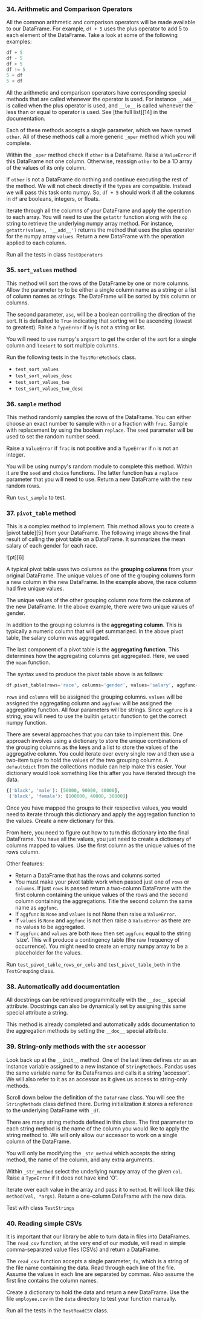 ### 34. Arithmetic and Comparison Operators

All the common arithmetic and comparison operators will be made available to our DataFrame. For example, `df + 5` uses
the plus operator to add 5 to each element of the DataFrame. Take a look at some of the following examples:

```python
df + 5
df - 5
df > 5
df != 5
5 + df
5 < df
```

All the arithmetic and comparison operators have corresponding special methods that are called whenever the operator is
used. For instance `__add__` is called when the plus operator is used, and `__le__` is called whenever the less than or
equal to operator is used. See [the full list][14] in the documentation.

Each of these methods accepts a single parameter, which we have named `other`. All of these methods call a more
generic `_oper` method which you will complete.

Within the `_oper` method check if `other` is a DataFrame. Raise a `ValueError` if this DataFrame not one column.
Otherwise, reassign `other` to be a 1D array of the values of its only column.

If `other` is not a DataFrame do nothing and continue executing the rest of the method. We will not check directly if
the types are compatible. Instead we will pass this task onto numpy. So, `df + 5` should work if all the columns in `df`
are booleans, integers, or floats.

Iterate through all the columns of your DataFrame and apply the operation to each array. You will need to use
the `getattr` function along with the `op` string to retrieve the underlying numpy array method. For
instance, `getattr(values, '__add__')` returns the method that uses the plus operator for the numpy array `values`.
Return a new DataFrame with the operation applied to each column.

Run all the tests in class `TestOperators`

### 35. `sort_values` method

This method will sort the rows of the DataFrame by one or more columns. Allow the parameter `by` to be either a single
column name as a string or a list of column names as strings. The DataFrame will be sorted by this column or columns.

The second parameter, `asc`, will be a boolean controlling the direction of the sort. It is defaulted to `True`
indicating that sorting will be ascending  (lowest to greatest). Raise a `TypeError` if `by` is not a string or list.

You will need to use numpy's `argsort` to get the order of the sort for a single column and `lexsort` to sort multiple
columns.

Run the following tests in the `TestMoreMethods` class.

* `test_sort_values`
* `test_sort_values_desc`
* `test_sort_values_two`
* `test_sort_values_two_desc`

### 36. `sample` method

This method randomly samples the rows of the DataFrame. You can either choose an exact number to sample with `n` or a
fraction with `frac`. Sample with replacement by using the boolean `replace`. The `seed` parameter will be used to set
the random number seed.

Raise a `ValueError` if `frac` is not positive and a `TypeError` if `n` is not an integer.

You will be using numpy's random module to complete this method. Within it are the `seed` and `choice` functions. The
latter function has a `replace` parameter that you will need to use. Return a new DataFrame with the new random rows.

Run `test_sample` to test.

### 37. `pivot_table` method

This is a complex method to implement. This method allows you to create a [pivot table][5] from your DataFrame. The
following image shows the final result of calling the pivot table on a DataFrame. It summarizes the mean salary of each
gender for each race.

![pt][6]

A typical pivot table uses two columns as the **grouping columns** from your original DataFrame. The unique values of
one of the grouping columns form a new column in the new DataFrame. In the example above, the race column had five
unique values.

The unique values of the other grouping column now form the columns of the new DataFrame. In the above example, there
were two unique values of gender.

In addition to the grouping columns is the **aggregating column**. This is typically a numeric column that will get
summarized. In the above pivot table, the salary column was aggregated.

The last component of a pivot table is the **aggregating function**. This determines how the aggregating columns get
aggregated. Here, we used the `mean` function.

The syntax used to produce the pivot table above is as follows:

```python
df.pivot_table(rows='race', columns='gender', values='salary', aggfunc='mean')
```

`rows` and `columns` will be assigned the grouping columns. `values` will be assigned the aggregating column
and `aggfunc` will be assigned the aggregating function. All four parameters will be strings. Since `aggfunc` is a
string, you will need to use the builtin `getattr` function to get the correct numpy function.

There are several approaches that you can take to implement this. One approach involves using a dictionary to store the
unique combinations of the grouping columns as the keys and a list to store the values of the aggregative column. You
could iterate over every single row and then use a two-item tuple to hold the values of the two grouping columns.
A `defaultdict` from the collections module can help make this easier. Your dictionary would look something like this
after you have iterated through the data.

```python
{('black', 'male'): [50000, 90000, 40000],
 ('black', 'female'): [100000, 40000, 30000]}
 ```

Once you have mapped the groups to their respective values, you would need to iterate through this dictionary and apply
the aggregation function to the values. Create a new dictionary for this.

From here, you need to figure out how to turn this dictionary into the final DataFrame. You have all the values, you
just need to create a dictionary of columns mapped to values. Use the first column as the unique values of the rows
column.

Other features:

* Return a DataFrame that has the rows and columns sorted
* You must make your pivot table work when passed just one of `rows` or `columns`. If just `rows` is passed return a
  two-column DataFrame with the first column containing the unique values of the rows and the second column containing
  the aggregations. Title the second column the same name as `aggfunc`.
* If `aggfunc` is `None` and `values` is not None then raise a `ValueError`.
* If `values` is `None` and `aggfunc` is not then raise a `ValueError` as there are no values to be aggregated.
* If `aggfunc` and `values` are both `None` then set `aggfunc` equal to the string 'size'. This will produce a
  contingency table (the raw frequency of occurrence). You might need to create an empty numpy array to be a placeholder
  for the values.

Run `test_pivot_table_rows_or_cols` and `test_pivot_table_both` in the `TestGrouping` class.

### 38. Automatically add documentation

All docstrings can be retrieved programmitcally with the `__doc__` special attribute. Docstrings can also be dynamically
set by assigning this same special attribute a string.

This method is already completed and automatically adds documentation to the aggregation methods by setting
the `__doc__` special attribute.

### 39. String-only methods with the `str` accessor

Look back up at the `__init__` method. One of the last lines defines `str` as an instance variable assigned to a new
instance of `StringMethods`. Pandas uses the same variable name for its DataFrames and calls it a string 'accessor'. We
will also refer to it as an accessor as it gives us access to string-only methods.

Scroll down below the definition of the `DataFrame` class. You will see the `StringMethods` class defined there. During
initialization it stores a reference to the underlying DataFrame with `_df`.

There are many string methods defined in this class. The first parameter to each string method is the name of the column
you would like to apply the string method to. We will only allow our accessor to work on a single column of the
DataFrame.

You will only be modifying the `_str_method` which accepts the string method, the name of the column, and any extra
arguments.

Within `_str_method` select the underlying numpy array of the given `col`. Raise a `TypeError` if it does not have
kind 'O'.

Iterate over each value in the array and pass it to `method`. It will look like this: `method(val, *args)`. Return a
one-column DataFrame with the new data.

Test with class `TestStrings`

### 40. Reading simple CSVs

It is important that our library be able to turn data in files into DataFrames. The `read_csv` function, at the very end
of our module, will read in simple comma-separated value files (CSVs) and return a DataFrame.

The `read_csv` function accepts a single parameter, `fn`, which is a string of the file name containing the data. Read
through each line of the file. Assume the values in each line are separated by commas. Also assume the first line
contains the column names.

Create a dictionary to hold the data and return a new DataFrame. Use the file `employee.csv` in the `data` directory to
test your function manually.

Run all the tests in the `TestReadCSV` class.
